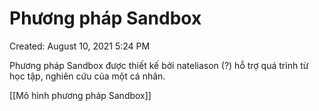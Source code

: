 ---
---

# Phương pháp Sandbox

Created: August 10, 2021 5:24 PM

Phương pháp Sandbox được thiết kế bởi nateliason (?) hỗ trợ quá trình từ học tập, nghiên cứu của một cá nhân.

[[Mô hình phương pháp Sandbox]]